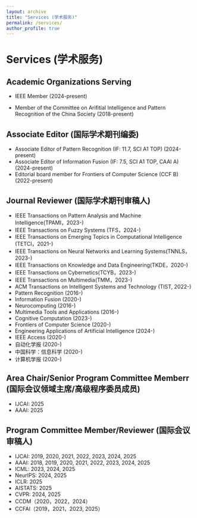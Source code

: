 ```yaml
---
layout: archive
title: "Services (学术服务)"
permalink: /services/
author_profile: true
---
```


# Services (学术服务)

## Academic Organizations Serving

- IEEE Member (2024-present)

- Member of the Committee on Arifitial Intelligence and Pattern Recognition of the China Society (2018-present)

## Associate Editor (国际学术期刊编委)

- Associate Editor of Pattern Recognition (IF: 11.7, SCI A1 TOP) (2024-present)
- Associate Editor of Information Fusion (IF: 7.5, SCI A1 TOP, CAAI A) (2024-present)
- Editorial board member for Frontiers of Computer Science (CCF B) (2022-present)


## Journal Reviewer (国际学术期刊审稿人)

- IEEE Transactions on Pattern Analysis and Machine Intelligence(TPAMI，2023-)
- IEEE Transactions on Fuzzy Systems (TFS，2024-)
- IEEE Transactions on Emerging Topics in Computational Intelligence (TETCI，2021-)
- IEEE Transactions on Neural Networks and Learning Systems(TNNLS，2023-)
- IEEE Transactions on Knowledge and Data Engineering(TKDE，2020-)
- IEEE Transactions on Cybernetics(TCYB，2023-)
- IEEE Transactions on Multimedia(TMM，2023-)
- ACM Transactions on Intelligent Systems and Technology (TIST, 2022-)
- Pattern Recognition (2016-)
- Information Fusion (2020-)
- Neurocomputing (2016-)
- Multimedia Tools and Applications (2016-)
- Cognitive Computation (2023-)
- Frontiers of Computer Science (2020-)
- Engineering Applications of Artificial Intelligence (2024-)
- IEEE Access (2020-)
- 自动化学报 (2020-)
- 中国科学：信息科学 (2020-)
- 计算机学报 (2020-)


## Area Chair/Senior Program Committee Memberr (国际会议领域主席/高级程序委员成员)

- IJCAI: 2025
- AAAI: 2025

## Program Committee Member/Reviewer (国际会议审稿人)

- IJCAI: 2019, 2020, 2021, 2022, 2023, 2024, 2025
- AAAI: 2018, 2019, 2020, 2021, 2022, 2023, 2024, 2025
- ICML: 2023, 2024, 2025
- NeurIPS: 2024, 2025
- ICLR: 2025
- AISTATS: 2025
- CVPR: 2024, 2025
- CCDM（2020，2022，2024）
- CCFAI（2019，2021，2023, 2025）